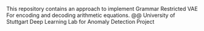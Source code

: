 This repository contains an approach to implement Grammar Restricted VAE For encoding and decoding arithmetic equations.
@@ University of Stuttgart Deep Learning Lab for Anomaly Detection Project
